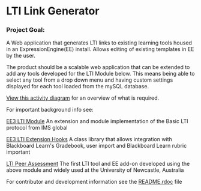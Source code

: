 # LTI Link Generator #
### Project Goal: ###

A Web application that generates LTI links to existing learning tools housed in an ExpressionEngine(EE) install. Allows editing of existing templates in EE by the user.  

The product should be a scalable web application that can be extended to add any tools developed for the LTI Module below. This means being able to select any tool from a drop down menu and having custom settings displayed for each tool loaded from the mySQL database.  

[View this activity diagram](https://drive.google.com/open?id=0BzkHPzzmmGjJRjNfZ2VCeTlMTG8) for an overview of what is required.

For important background info see:

[EE3 LTI Module](https://bitbucket.org/sijpkes/ee3-lti-module)
An extension and module implementation of the Basic LTI protocol from IMS global

[EE3 LTI Extension Hooks](https://bitbucket.org/sijpkes/ee3-lti-extension-hooks)
A class library that allows integration with Blackboard Learn's Gradebook, user import and Blackboard Learn rubric important

[LTI Peer Assessment](https://bitbucket.org/sijpkes/lti-peer-assessment)
The first LTI tool and EE add-on developed using the above module and widely used at the University of Newcastle, Australia

For contributor and development information see the [README.rdoc](https://github.com/sijpkes/lti_link_generator/blob/master/README.rdoc) file
